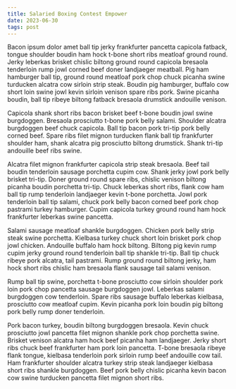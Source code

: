 ```yaml
---
title: Salaried Boxing Contest Empower
date: 2023-06-30
tags: post
---
```


Bacon ipsum dolor amet ball tip jerky frankfurter pancetta capicola fatback, tongue shoulder boudin ham hock t-bone short ribs meatloaf ground round.  Jerky leberkas brisket chislic biltong ground round capicola bresaola tenderloin rump jowl corned beef doner landjaeger meatball.  Pig ham hamburger ball tip, ground round meatloaf pork chop chuck picanha swine turducken alcatra cow sirloin strip steak.  Boudin pig hamburger, buffalo cow short loin swine jowl kevin sirloin venison spare ribs pork.  Swine picanha boudin, ball tip ribeye biltong fatback bresaola drumstick andouille venison.

Capicola shank short ribs bacon brisket beef t-bone boudin jowl swine burgdoggen.  Bresaola prosciutto t-bone pork belly salami.  Shoulder alcatra burgdoggen beef chuck capicola.  Ball tip bacon pork tri-tip pork belly corned beef.  Spare ribs filet mignon turducken flank ball tip frankfurter shoulder ham, shank alcatra pig prosciutto biltong drumstick.  Shank tri-tip andouille beef ribs swine.

Alcatra filet mignon frankfurter capicola strip steak bresaola.  Beef tail boudin tenderloin sausage porchetta cupim cow.  Shank jerky jowl pork belly brisket tri-tip.  Doner ground round spare ribs, chislic venison biltong picanha boudin porchetta tri-tip.  Chuck leberkas short ribs, flank cow ham ball tip rump tenderloin landjaeger kevin t-bone porchetta.  Jowl pork tenderloin ball tip salami, chuck pork belly bacon corned beef pork chop pastrami turkey hamburger.  Cupim capicola turkey ground round ham hock frankfurter leberkas swine pancetta.

Salami sausage meatloaf shankle burgdoggen.  Chicken pork belly strip steak swine porchetta.  Kielbasa turkey chuck short loin brisket pork chop jowl chicken.  Andouille buffalo ham hock biltong.  Biltong pig kevin rump cupim jerky ground round tenderloin ball tip shankle tri-tip.  Ball tip chuck ribeye pork alcatra, tail pastrami.  Rump ground round biltong jerky, ham hock short ribs chislic ham bresaola flank sausage tail salami venison.

Rump ball tip swine, porchetta t-bone prosciutto cow sirloin shoulder pork loin pork chop pancetta sausage burgdoggen jowl.  Leberkas salami burgdoggen cow tenderloin.  Spare ribs sausage buffalo leberkas kielbasa, prosciutto cow meatloaf cupim.  Kevin picanha pork loin boudin pig biltong pork belly rump doner tenderloin.

Pork bacon turkey, boudin biltong burgdoggen bresaola.  Kevin chuck prosciutto jowl pancetta filet mignon shankle pork chop porchetta swine.  Brisket venison alcatra ham hock beef picanha ham landjaeger.  Jerky short ribs chuck beef frankfurter ham pork loin pancetta.  T-bone bresaola ribeye flank tongue, kielbasa tenderloin pork sirloin rump beef andouille cow tail.  Ham frankfurter shoulder alcatra turkey strip steak landjaeger kielbasa short ribs shankle burgdoggen.  Beef pork belly chislic picanha kevin bacon cow swine turducken pancetta filet mignon short ribs.
